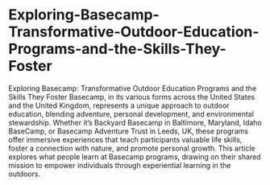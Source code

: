 # Exploring-Basecamp-Transformative-Outdoor-Education-Programs-and-the-Skills-They-Foster
Exploring Basecamp: Transformative Outdoor Education Programs and the Skills They Foster
Basecamp, in its various forms across the United States and the United Kingdom, represents a unique approach to outdoor education, blending adventure, personal development, and environmental stewardship. Whether it’s Backyard Basecamp in Baltimore, Maryland, Idaho BaseCamp, or Basecamp Adventure Trust in Leeds, UK, these programs offer immersive experiences that teach participants valuable life skills, foster a connection with nature, and promote personal growth. This article explores what people learn at Basecamp programs, drawing on their shared mission to empower individuals through experiential learning in the outdoors.

